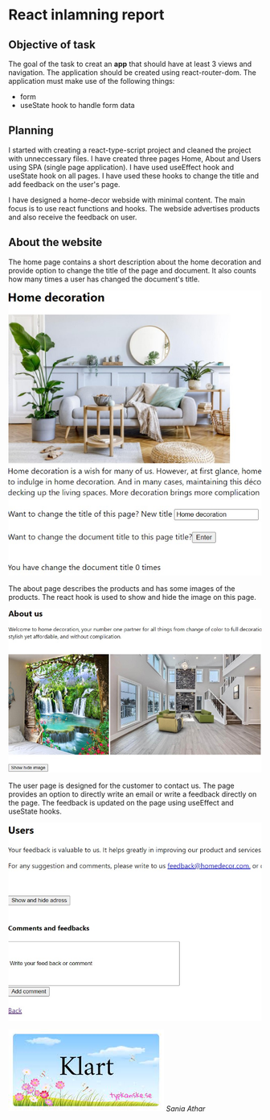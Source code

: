 # React inlamning report

## Objective of task
The goal of the task to creat an **app** that should have at least 3 views and navigation. The application should be created using react-router-dom. The application must make use of the following things:
<ul>
  <li>form</li>
  <li>useState hook to handle form data</li>
</ul> 

## Planning

I started with creating a react-type-script project and cleaned the project with unneccessary files. I have created three pages Home, About and Users using SPA (single page application). I have used useEffect hook and useState hook on all pages. I have used these hooks to change the title and add feedback on the user's page. 

I have designed a home-decor webside with minimal content. The main focus is to use react functions and hooks. The webside  advertises products and also receive the feedback on user.


## About the website

The home page contains a short description about the home decoration and provide option to change the title of the page and document. It also counts how many times a user has changed the document's title. 

![Home](image/home.jpg)

The about page describes the products and has some images of the products. The react hook is used to show and hide the image on this page.

![About-us](image/aboutus.jpg)

The user page is designed for the customer to contact us. The page provides an option to directly write an email or write a feedback directly on the page. The feedback is updated on the page using useEffect and useState hooks. 

![HTTP](image/contact.jpg)


![Klar](image/klar.jpg)
*Sania Athar*